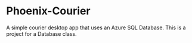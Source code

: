 # Phoenix-Courier
A simple courier desktop app that uses an Azure SQL Database. This is a project for a Database class.
